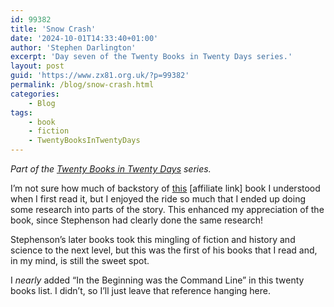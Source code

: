 ```yaml
---
id: 99382
title: 'Snow Crash'
date: '2024-10-01T14:33:40+01:00'
author: 'Stephen Darlington'
excerpt: 'Day seven of the Twenty Books in Twenty Days series.'
layout: post
guid: 'https://www.zx81.org.uk/?p=99382'
permalink: /blog/snow-crash.html
categories:
    - Blog
tags:
    - book
    - fiction
    - TwentyBooksInTwentyDays
---
```


*Part of the [Twenty Books in Twenty Days](https://www.zx81.org.uk/blog/twenty-books.html) series.*

I’m not sure how much of backstory of [this](https://amzn.to/3BfbE5o) \[affiliate link\] book I understood when I first read it, but I enjoyed the ride so much that I ended up doing some research into parts of the story. This enhanced my appreciation of the book, since Stephenson had clearly done the same research!

Stephenson’s later books took this mingling of fiction and history and science to the next level, but this was the first of his books that I read and, in my mind, is still the sweet spot.

I *nearly* added “In the Beginning was the Command Line” in this twenty books list. I didn’t, so I’ll just leave that reference hanging here.